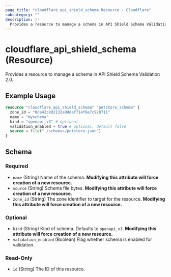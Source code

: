 ```yaml
---
page_title: "cloudflare_api_shield_schema Resource - Cloudflare"
subcategory: ""
description: |-
  Provides a resource to manage a schema in API Shield Schema Validation 2.0.
---
```


# cloudflare_api_shield_schema (Resource)

Provides a resource to manage a schema in API Shield Schema Validation 2.0.

## Example Usage

```terraform
resource "cloudflare_api_shield_schema" "petstore_schema" {
  zone_id = "0da42c8d2132a9ddaf714f9e7c920711"
  name = "myschema"
  kind = "openapi_v3" # optional
  validation_enabled = true # optional, default false
  source = file("./schemas/petstore.json")
}
```
<!-- schema generated by tfplugindocs -->
## Schema

### Required

- `name` (String) Name of the schema. **Modifying this attribute will force creation of a new resource.**
- `source` (String) Schema file bytes. **Modifying this attribute will force creation of a new resource.**
- `zone_id` (String) The zone identifier to target for the resource. **Modifying this attribute will force creation of a new resource.**

### Optional

- `kind` (String) Kind of schema. Defaults to `openapi_v3`. **Modifying this attribute will force creation of a new resource.**
- `validation_enabled` (Boolean) Flag whether schema is enabled for validation.

### Read-Only

- `id` (String) The ID of this resource.


